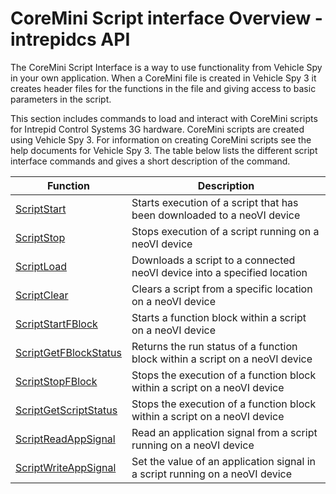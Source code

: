 # CoreMini Script interface Overview - intrepidcs API

The CoreMini Script Interface is a way to use functionality from Vehicle Spy in your own application. When a CoreMini file is created in Vehicle Spy 3 it creates header files for the functions in the file and giving access to basic parameters in the script.

This section includes commands to load and interact with CoreMini scripts for Intrepid Control Systems 3G hardware. CoreMini scripts are created using Vehicle Spy 3. For information on creating CoreMini scripts see the help documents for Vehicle Spy 3. The table below lists the different script interface commands and gives a short description of the command.

| Function                                                                | Description                                                                  |
| ----------------------------------------------------------------------- | ---------------------------------------------------------------------------- |
| [ScriptStart](scriptstart-method-intrepidcs-api.md)                     | Starts execution of a script that has been downloaded to a neoVI device      |
| [ScriptStop](scriptstop-method-intrepidcs-api.md)                       | Stops execution of a script running on a neoVI device                        |
| [ScriptLoad](scriptload-method-intrepidcs-api.md)                       | Downloads a script to a connected neoVI device into a specified location     |
| [ScriptClear](scriptclear-method-intrepidcs-api.md)                     | Clears a script from a specific location on a neoVI device                   |
| [ScriptStartFBlock](scriptstartfblock-method-intrepidcs-api.md)         | Starts a function block within a script on a neoVI device                    |
| [ScriptGetFBlockStatus](scriptgetfblockstatus-method-intrepidcs-api.md) | Returns the run status of a function block within a script on a neoVI device |
| [ScriptStopFBlock](scriptstopfblock-method-intrepidcs-api.md)           | Stops the execution of a function block within a script on a neoVI device    |
| [ScriptGetScriptStatus](scriptgetscriptstatus-method-intrepidcs-api.md) | Stops the execution of a function block within a script on a neoVI device    |
| [ScriptReadAppSignal](scriptreadappsignal-method-intrepidcs-api.md)     | Read an application signal from a script running on a neoVI device           |
| [ScriptWriteAppSignal](scriptwriteappsignal-method-intrepidcs-api.md)   | Set the value of an application signal in a script running on a neoVI device |
